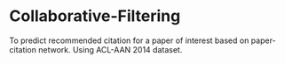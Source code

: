 # Collaborative-Filtering
To predict recommended citation for a paper of interest based on paper-citation network.
Using ACL-AAN 2014 dataset.
